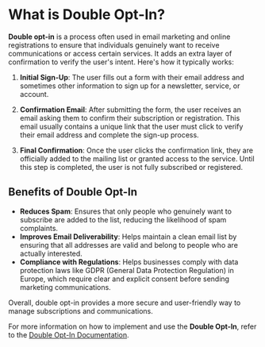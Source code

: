 # What is Double Opt-In?

**Double opt-in** is a process often used in email marketing and online registrations to ensure that individuals genuinely want to receive communications or access certain services. It adds an extra layer of confirmation to verify the user's intent. Here's how it typically works:

1. **Initial Sign-Up**: The user fills out a form with their email address and sometimes other information to sign up for a newsletter, service, or account.

2. **Confirmation Email**: After submitting the form, the user receives an email asking them to confirm their subscription or registration. This email usually contains a unique link that the user must click to verify their email address and complete the sign-up process.

3. **Final Confirmation**: Once the user clicks the confirmation link, they are officially added to the mailing list or granted access to the service. Until this step is completed, the user is not fully subscribed or registered.

## Benefits of Double Opt-In

- **Reduces Spam**: Ensures that only people who genuinely want to subscribe are added to the list, reducing the likelihood of spam complaints.
- **Improves Email Deliverability**: Helps maintain a clean email list by ensuring that all addresses are valid and belong to people who are actually interested.
- **Compliance with Regulations**: Helps businesses comply with data protection laws like GDPR (General Data Protection Regulation) in Europe, which require clear and explicit consent before sending marketing communications.

Overall, double opt-in provides a more secure and user-friendly way to manage subscriptions and communications.

For more information on how to implement and use the **Double Opt-In**, refer to the [ Double Opt-In Documentation](/docs/projects/subscriber-lists#implement-double-opt-in).
